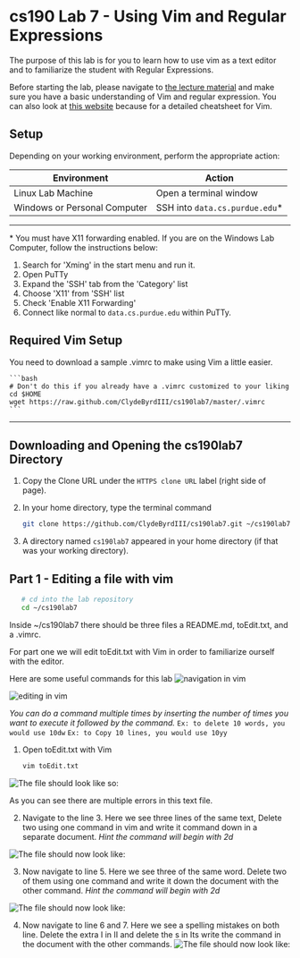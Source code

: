 cs190 Lab 7 - Using Vim and Regular Expressions
=========

The purpose of this lab is for you to learn how to use vim as a text editor and to familiarize the student
with Regular Expressions.

Before starting the lab, please navigate to [the lecture material](https://docs.google.com/presentation/d/1mm5oDlTgyXVmkHaTHhWeHtDz9cT-MoGLzLolqzNGFEs/edit?usp=sharing) and make sure you have a basic understanding of Vim and regular expression. You can also look at [this website](http://www.fprintf.net/vimCheatSheet.html) because for a detailed cheatsheet for Vim.

## Setup ##

Depending on your working environment, perform the appropriate action:

| Environment   | Action        |
| ------------- | ------------- |
| Linux Lab Machine            | Open a terminal window        |
| Windows or Personal Computer | SSH into `data.cs.purdue.edu`*  |

----

\* You must have X11 forwarding enabled. If you are on the Windows Lab Computer, follow the instructions below:

1. Search for 'Xming' in the start menu and run it.
2. Open PuTTy
3. Expand the 'SSH' tab from the 'Category' list
4. Choose 'X11' from 'SSH' list
5. Check 'Enable X11 Forwarding'
6. Connect like normal to `data.cs.purdue.edu` within PuTTy.

## Required Vim Setup ##

You need to download a sample .vimrc to make using Vim a little easier.

    ```bash
    # Don't do this if you already have a .vimrc customized to your liking
    cd $HOME
    wget https://raw.github.com/ClydeByrdIII/cs190lab7/master/.vimrc
    ```

----

## Downloading and Opening the cs190lab7 Directory ##

1. Copy the Clone URL under the `HTTPS clone URL` label (right side of page).
2. In your home directory, type the terminal command

    ```bash
    git clone https://github.com/ClydeByrdIII/cs190lab7.git ~/cs190lab7
    ```

3. A directory named `cs190lab7` appeared in your home directory (if that was your working directory).
    

## Part 1 - Editing a file with vim ##

```bash
   # cd into the lab repository
   cd ~/cs190lab7
```

Inside ~/cs190lab7 there should be three files a README.md, toEdit.txt, and a .vimrc.

For part one we will edit toEdit.txt with Vim in order to familiarize ourself with the editor.

Here are some useful commands for this lab
![navigation in vim](http://i.imgur.com/oZTcHDE.png)

![editing in vim](http://i.imgur.com/noTuncZ.png)

*You can do a command multiple times by inserting the number of times you want to execute it followed by the command.*
`Ex: to delete 10 words, you would use 10dw`
`Ex: to Copy 10 lines, you would use 10yy`

1. Open toEdit.txt with Vim
    ```bash
    vim toEdit.txt
    ```
![The file should look like so:](http://i.imgur.com/GC7qccO.png)

As you can see there are multiple errors in this text file.

2. Navigate to the line 3.
Here we see three lines of the same text,
Delete two using one command in vim and 
write it command down in a separate document.
*Hint the command will begin with 2d*

![The file should now look like:](http://i.imgur.com/jdzhq5s.png)

3. Now navigate to line 5. Here we see three of the same word.
Delete two of them using one command and
write it down the document with the other command.
*Hint the command will begin with 2d*

![The file should now look like:](http://i.imgur.com/Jcoke7v.png)

4. Now navigate to line 6 and 7. Here we see a spelling mistakes on both line.
Delete the extra I in II and delete the s in Its
write the command in the document with the other commands.
![The file should now look like:](http://i.imgur.com/Hhb4lw0.png)

